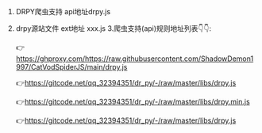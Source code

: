 1. DRPY爬虫支持  api地址drpy.js
2. drpy源站文件  ext地址 xxx.js
3.爬虫支持(api)规则地址列表👇👇:

     👉https://ghproxy.com/https://raw.githubusercontent.com/ShadowDemon1997/CatVodSpiderJS/main/drpy.js

     👉https://gitcode.net/qq_32394351/dr_py/-/raw/master/libs/drpy.js

     👉https://gitcode.net/qq_32394351/dr_py/-/raw/master/libs/drpy.min.js

     👉https://gitcode.net/qq_32394351/dr_py/-/raw/master/libs/drpy.js
